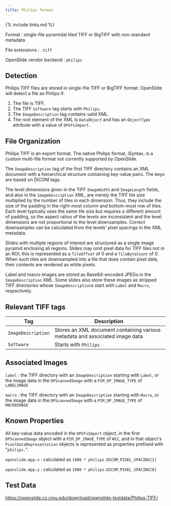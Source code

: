 ```yaml
---
title: Philips format
---
```


{% include links.md %}

Format
: single-file pyramidal tiled TIFF or BigTIFF with non-standard metadata

File extensions
: `.tiff`

OpenSlide vendor backend
: `philips`


## Detection

Philips TIFF files are stored in single-file TIFF or BigTIFF format.
OpenSlide will detect a file as Philips if:

 1. The file is TIFF.
 2. The TIFF `Software` tag starts with `Philips`.
 3. The `ImageDescription` tag contains valid XML.
 4. The root element of the XML is `DataObject` and has an `ObjectType` attribute with a value of `DPUfsImport`.


## File Organization

Philips TIFF is an export format.  The native Philips format, iSyntax,
is a custom multi-file format not currently supported by OpenSlide.

The `ImageDescription` tag of the first TIFF directory contains an XML
document with a hierarchical structure containing key-value pairs.
The keys are based on DICOM tags.

The level dimensions given in the TIFF `ImageWidth` and `ImageLength`
fields, and also in the `ImageDescription` XML, are merely the TIFF tile
size multiplied by the number of tiles in each dimension.  Thus, they
include the size of the padding in the right-most column and bottom-most row
of tiles.  Each level typically uses the same tile size but requires a
different amount of padding, so the aspect ratios of the levels are
inconsistent and the level dimensions are not proportional to the level
downsamples.  Correct downsamples can be calculated from the levels'
pixel spacings in the XML metadata.

Slides with multiple regions of interest are structured as a single image
pyramid enclosing all regions.  Slides may omit pixel data for TIFF tiles
not in an ROI; this is represented as a `TileOffset` of 0 and a
`TileByteCount` of 0.  When such tiles are downsampled into a tile that
does contain pixel data, their contents are rendered as white pixels.

Label and macro images are stored as Base64-encoded JPEGs in the
`ImageDescription` XML.  Some slides also store these images as stripped
TIFF directories whose `ImageDescription`s start with `Label` and `Macro`,
respectively.


## Relevant TIFF tags

Tag                 | Description                    |
--------------------|--------------------------------|
`ImageDescription`  |Stores an XML document containing various metadata and associated image data|
`Software`          |Starts with `Philips`           |


## Associated Images

`label`
: the TIFF directory with an `ImageDescription` starting with `Label`, or
the image data in the `DPScannedImage` with a `PIM_DP_IMAGE_TYPE` of
`LABELIMAGE`

`macro`
: the TIFF directory with an `ImageDescription` starting with `Macro`, or
the image data in the `DPScannedImage` with a `PIM_DP_IMAGE_TYPE` of
`MACROIMAGE`


## Known Properties

All key-value data encoded in the `DPUfsImport` object, in the first
`DPScannedImage` object with a `PIM_DP_IMAGE_TYPE` of `WSI`, and in that
object's `PixelDataRepresentation` objects is represented as properties
prefixed with "`philips.`".

`openslide.mpp-x`
: calculated as `1000 * philips.DICOM_PIXEL_SPACING[1]`

`openslide.mpp-y`
: calculated as `1000 * philips.DICOM_PIXEL_SPACING[0]`


## Test Data

<https://openslide.cs.cmu.edu/download/openslide-testdata/Philips-TIFF/>

